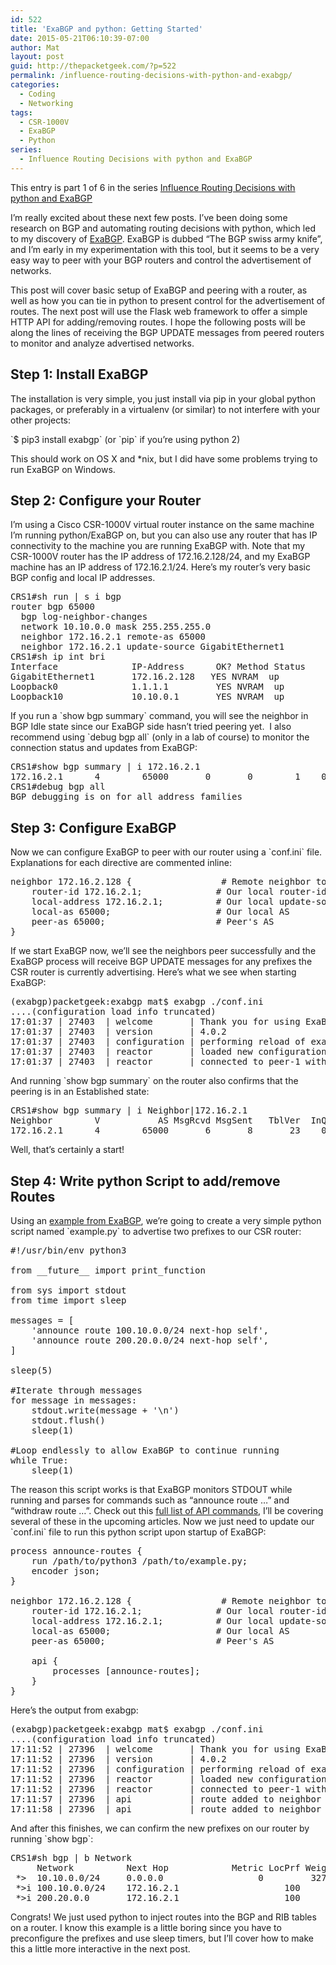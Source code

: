 ```yaml
---
id: 522
title: 'ExaBGP and python: Getting Started'
date: 2015-05-21T06:10:39-07:00
author: Mat
layout: post
guid: http://thepacketgeek.com/?p=522
permalink: /influence-routing-decisions-with-python-and-exabgp/
categories:
  - Coding
  - Networking
tags:
  - CSR-1000V
  - ExaBGP
  - Python
series:
  - Influence Routing Decisions with python and ExaBGP
---
```

<div class="seriesmeta">
  This entry is part 1 of 6 in the series <a href="https://thepacketgeek.com/series/influence-routing-decisions-with-python-and-exabgp/" class="series-26" title="Influence Routing Decisions with python and ExaBGP">Influence Routing Decisions with python and ExaBGP</a>
</div>

I&#8217;m really excited about these next few posts. I&#8217;ve been doing some research on BGP and automating routing decisions with python, which led to my discovery of <a href="https://github.com/Exa-Networks/exabgp" target="_blank" rel="noopener">ExaBGP</a>. ExaBGP is dubbed &#8220;The BGP swiss army knife&#8221;, and I&#8217;m early in my experimentation with this tool, but it seems to be a very easy way to peer with your BGP routers and control the advertisement of networks.

This post will cover basic setup of ExaBGP and peering with a router, as well as how you can tie in python to present control for the advertisement of routes. The next post will use the Flask web framework to offer a simple HTTP API for adding/removing routes. I hope the following&nbsp;posts will be along the lines of receiving the BGP UPDATE messages from peered routers to monitor and analyze advertised networks.

<!--more-->

## Step 1: Install ExaBGP

The installation is very simple, you just install via pip in your global python packages, or preferably in a virtualenv (or similar) to not interfere with your other projects:

\`$ pip3 install exabgp\` (or \`pip\` if you&#8217;re using python 2)

This should work on OS X and *nix, but I did have some problems trying to run ExaBGP&nbsp;on Windows.

## Step 2: Configure your Router

I&#8217;m using a Cisco CSR-1000V virtual router instance on the same machine I&#8217;m running python/ExaBGP on, but you can also use any router that has IP connectivity to the machine you are running ExaBGP with. Note that my CSR-1000V router has the IP address of 172.16.2.128/24, and my ExaBGP machine has an IP address of 172.16.2.1/24. Here&#8217;s my router&#8217;s very basic BGP config and local IP addresses.

<pre class="theme:dark-terminal show-lang:2 lang:default highlight:0 decode:true">CRS1#sh run | s i bgp
router bgp 65000
  bgp log-neighbor-changes
  network 10.10.0.0 mask 255.255.255.0
  neighbor 172.16.2.1 remote-as 65000
  neighbor 172.16.2.1 update-source GigabitEthernet1
CRS1#sh ip int bri
Interface              IP-Address      OK? Method Status                Protocol
GigabitEthernet1       172.16.2.128   YES NVRAM  up                    up
Loopback0              1.1.1.1         YES NVRAM  up                    up
Loopback10             10.10.0.1       YES NVRAM  up                    up</pre>

If you run a \`show bgp summary\` command, you will see the neighbor in BGP Idle state since our ExaBGP side hasn&#8217;t tried peering yet. &nbsp;I also recommend using \`debug bgp all\` (only in a lab of course) to monitor the connection status and updates from ExaBGP:

<pre class="theme:dark-terminal lang:default highlight:0 decode:true">CRS1#show bgp summary | i 172.16.2.1
172.16.2.1      4        65000       0       0        1    0    0 00:01:53 Idle
CRS1#debug bgp all
BGP debugging is on for all address families</pre>

## Step 3: Configure ExaBGP

Now we can configure ExaBGP to peer with our router using a \`conf.ini\` file. Explanations for each directive are commented inline:

<pre class="lang:ini decode:true" title="conf.ini">neighbor 172.16.2.128 {                 # Remote neighbor to peer with
    router-id 172.16.2.1;              # Our local router-id
    local-address 172.16.2.1;          # Our local update-source
    local-as 65000;                    # Our local AS
    peer-as 65000;                     # Peer's AS
}</pre>

If we start ExaBGP now, we&#8217;ll see the neighbors peer successfully and the ExaBGP process will receive BGP UPDATE messages for any prefixes the CSR router is currently advertising. Here&#8217;s what we see when starting ExaBGP:

<pre class="theme:dark-terminal lang:default decode:true">(exabgp)packetgeek:exabgp mat$ exabgp ./conf.ini
....(configuration load info truncated)
17:01:37 | 27403  | welcome       | Thank you for using ExaBGP
17:01:37 | 27403  | version       | 4.0.2
17:01:37 | 27403  | configuration | performing reload of exabgp 4.0.2-1c737d99
17:01:37 | 27403  | reactor       | loaded new configuration successfully
17:01:37 | 27403  | reactor       | connected to peer-1 with outgoing-1 172.16.2.1-172.16.2.128
</pre>

And running \`show bgp summary\` on the router also confirms that the peering is in an Established state:

<pre class="theme:dark-terminal lang:default highlight:0 decode:true">CRS1#show bgp summary | i Neighbor|172.16.2.1
Neighbor        V           AS MsgRcvd MsgSent   TblVer  InQ OutQ Up/Down  State/PfxRcd
172.16.2.1      4        65000       6       8       23    0    0 00:03:31        0
</pre>

Well, that&#8217;s certainly a start!

## Step 4: Write python Script to add/remove Routes

Using an <a href="https://github.com/Exa-Networks/exabgp/wiki/Controlling-ExaBGP-:-_-README-first" target="_blank" rel="noopener">example from ExaBGP</a>, we&#8217;re going to create&nbsp;a very simple python script named \`example.py\` to advertise two prefixes to our CSR router:

<pre class="lang:default decode:true" title="example.py">#!/usr/bin/env python3

from __future__ import print_function

from sys import stdout
from time import sleep

messages = [
    'announce route 100.10.0.0/24 next-hop self',
    'announce route 200.20.0.0/24 next-hop self',
]

sleep(5)

#Iterate through messages
for message in messages:
    stdout.write(message + '\n')
    stdout.flush()
    sleep(1)

#Loop endlessly to allow ExaBGP to continue running
while True:
    sleep(1)</pre>

The reason this script works is that ExaBGP monitors STDOUT while running and parses for commands such as &#8220;announce route &#8230;&#8221; and &#8220;withdraw route &#8230;&#8221;. Check out this&nbsp;<a href="https://github.com/Exa-Networks/exabgp/wiki/Controlling-ExaBGP-:-interacting-from-the-API" target="_blank" rel="noopener">full list of API commands</a>, I&#8217;ll be covering several of these in the upcoming articles. Now we just need to update our \`conf.ini\` file to run this python script upon startup of ExaBGP:

<pre class="lang:ini decode:true " title="conf.ini">process announce-routes {
    run /path/to/python3 /path/to/example.py;
    encoder json;
}

neighbor 172.16.2.128 {                 # Remote neighbor to peer with
    router-id 172.16.2.1;              # Our local router-id
    local-address 172.16.2.1;          # Our local update-source
    local-as 65000;                    # Our local AS
    peer-as 65000;                     # Peer's AS

    api {
        processes [announce-routes];
    }
}</pre>

Here&#8217;s the output from exabgp:

<pre class="theme:dark-terminal lang:default decode:true">(exabgp)packetgeek:exabgp mat$ exabgp ./conf.ini
....(configuration load info truncated)
17:11:52 | 27396  | welcome       | Thank you for using ExaBGP
17:11:52 | 27396  | version       | 4.0.2
17:11:52 | 27396  | configuration | performing reload of exabgp 4.0.2-1c737d99
17:11:52 | 27396  | reactor       | loaded new configuration successfully
17:11:52 | 27396  | reactor       | connected to peer-1 with outgoing-1 172.16.2.1-172.16.2.128
17:11:57 | 27396  | api           | route added to neighbor 172.16.2.128 local-ip 172.16.2.1 local-as 65000 peer-as 65000 router-id 172.16.2.1 family-allowed in-open : 100.10.0.0/24 next-hop self
17:11:58 | 27396  | api           | route added to neighbor 172.16.2.128 local-ip 172.16.2.1 local-as 65000 peer-as 65000 router-id 172.16.2.1 family-allowed in-open : 200.20.0.0/24 next-hop self</pre>

And after this finishes, we can confirm the new prefixes on our router by running \`show bgp\`:

<pre class="theme:dark-terminal lang:default highlight:0 decode:true ">CRS1#sh bgp | b Network
     Network          Next Hop            Metric LocPrf Weight Path
 *&gt;  10.10.0.0/24     0.0.0.0                  0         32768 i
 *&gt;i 100.10.0.0/24    172.16.2.1                    100      0 i
 *&gt;i 200.20.0.0       172.16.2.1                    100      0 i</pre>

Congrats! We just used python to inject routes into the BGP and RIB tables on a router. I know this example is a little boring since you have to preconfigure the prefixes and use sleep timers, but I&#8217;ll cover how to make this a little more interactive in the next post.
